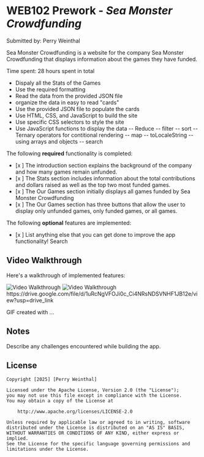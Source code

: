 # WEB102 Prework - *Sea Monster Crowdfunding*

Submitted by: Perry Weinthal

Sea Monster Crowdfunding is a website for the company Sea Monster Crowdfunding that displays information about the games they have funded.

Time spent: 28 hours spent in total

- Dispaly all the Stats of the Games
- Use the required formatting
- Read the data from the provided JSON file
- organize the data in easy to read "cards"
- Use the provided JSON file to populate the cards
- Use HTML, CSS, and JavaScript to build the site
- Use specific CSS selectors to style the site
- Use JavaScript functions to display the data
-- Reduce
-- filter
-- sort
-- Ternary operators for contitional rendering
-- map
-- toLocaleString
-- using arrays and objects
-- search

The following **required** functionality is completed:

* [x ] The introduction section explains the background of the company and how many games remain unfunded.
* [x ] The Stats section includes information about the total contributions and dollars raised as well as the top two most funded games.
* [x ] The Our Games section initially displays all games funded by Sea Monster Crowdfunding
* [x ] The Our Games section has three buttons that allow the user to display only unfunded games, only funded games, or all games.

The following **optional** features are implemented:

* [x ] List anything else that you can get done to improve the app functionality!
   Search

## Video Walkthrough

Here's a walkthrough of implemented features:

<img src='https://imgur.com/a/pCLptyL' title='Video Walkthrough' width='' alt='Video Walkthrough' />
<img src='https://imgur.com/a/pCLptyL' title='Video Walkthrough' width='' alt='Video Walkthrough' />
https://drive.google.com/file/d/1uRcNgVFOJi0c_Ci4NRsNDSVNHF1JB12e/view?usp=drive_link

<!-- Replace this with whatever GIF tool you used! -->
GIF created with ...  
<!-- Recommended tools:
[Kap](https://getkap.co/) for macOS
[ScreenToGif](https://www.screentogif.com/) for Windows
[peek](https://github.com/phw/peek) for Linux. -->

## Notes

Describe any challenges encountered while building the app.

## License

    Copyright [2025] [Perry Weinthal]

    Licensed under the Apache License, Version 2.0 (the "License");
    you may not use this file except in compliance with the License.
    You may obtain a copy of the License at

        http://www.apache.org/licenses/LICENSE-2.0

    Unless required by applicable law or agreed to in writing, software
    distributed under the License is distributed on an "AS IS" BASIS,
    WITHOUT WARRANTIES OR CONDITIONS OF ANY KIND, either express or implied.
    See the License for the specific language governing permissions and
    limitations under the License.
